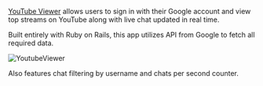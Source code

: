 [YouTube Viewer](https://swang-youtube.herokuapp.com/) allows users to sign in with their Google account and view top streams on YouTube along with live chat updated in real time.

Built entirely with Ruby on Rails, this app utilizes API from Google to fetch all required data.

![YoutubeViewer](https://i.imgur.com/aKA36I4.gif)

Also features chat filtering by username and chats per second counter.
